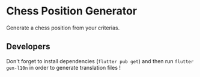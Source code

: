 # Chess Position Generator

Generate a chess position from your criterias.

## Developers

Don't forget to install dependencies (`flutter pub get`) and then run `flutter gen-l10n` in order to generate translation files !